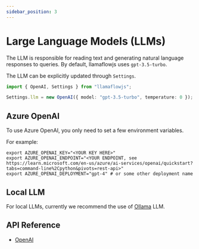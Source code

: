 ```yaml
---
sidebar_position: 3
---
```


# Large Language Models (LLMs)

The LLM is responsible for reading text and generating natural language responses to queries. By default, llamaflowjs uses `gpt-3.5-turbo`.

The LLM can be explicitly updated through `Settings`.

```typescript
import { OpenAI, Settings } from "llamaflowjs";

Settings.llm = new OpenAI({ model: "gpt-3.5-turbo", temperature: 0 });
```

## Azure OpenAI

To use Azure OpenAI, you only need to set a few environment variables.

For example:

```
export AZURE_OPENAI_KEY="<YOUR KEY HERE>"
export AZURE_OPENAI_ENDPOINT="<YOUR ENDPOINT, see https://learn.microsoft.com/en-us/azure/ai-services/openai/quickstart?tabs=command-line%2Cpython&pivots=rest-api>"
export AZURE_OPENAI_DEPLOYMENT="gpt-4" # or some other deployment name
```

## Local LLM

For local LLMs, currently we recommend the use of [Ollama](./available_llms/ollama.md) LLM.

## API Reference

- [OpenAI](../../api/classes/OpenAI.md)
